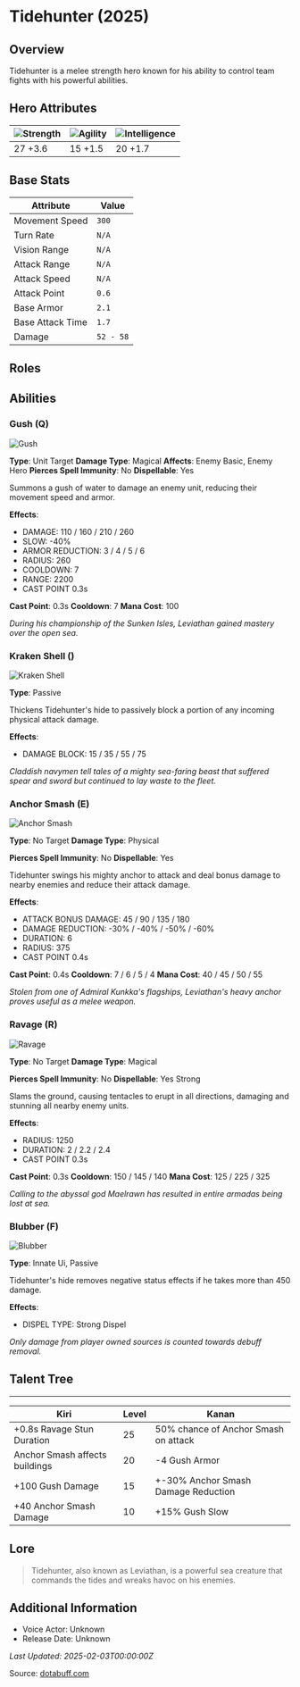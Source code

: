 # Tidehunter (2025)

## Overview
Tidehunter is a melee strength hero known for his ability to control team fights with his powerful abilities.

## Hero Attributes
| ![Strength](https://www.dotabuff.com/assets/hero_str-c4c83daf6344eee5758e6634a6535394cdcf03a9a8292076260cbe42b76d1b4c.png) | ![Agility](https://www.dotabuff.com/assets/hero_agi-f7c48b4a53d1a3f879d97d7afce7326b01d4a1a053fec8ea922ac6bbbe7947d7.png) | ![Intelligence](https://www.dotabuff.com/assets/hero_int-b590a71ef3df24fd995abacac069e7dbf3ee126cc67d6969bb3bea8034124232.png) |
|------------------------|------------------------|----------------------------|
| 27 +3.6             | 15 +1.5              | 20 +1.7            |

## Base Stats
| Attribute | Value |
|-----------|-------|
| Movement Speed | `300` |
| Turn Rate | `N/A` |
| Vision Range | `N/A` |
| Attack Range | `N/A` |
| Attack Speed | `N/A` |
| Attack Point | `0.6` |
| Base Armor | `2.1` |
| Base Attack Time | `1.7` |
| Damage | `52 - 58` |

## Roles


## Abilities
### Gush (Q)
![Gush](https://www.dotabuff.com/assets/skills/tidehunter-gush-5118-765659e84ae409ad2191397903dbae56859b9aeb0a84ed339ccf5641c4513d83.jpg)

**Type**: Unit Target
**Damage Type**: Magical
**Affects**: Enemy Basic, Enemy Hero
**Pierces Spell Immunity**: No
**Dispellable**: Yes

Summons a gush of water to damage an enemy unit, reducing their movement speed and armor.

**Effects**:
- DAMAGE: 110 / 160 / 210 / 260
- SLOW: -40%
- ARMOR REDUCTION: 3 / 4 / 5 / 6
- RADIUS: 260
- COOLDOWN: 7
- RANGE: 2200
- CAST POINT 0.3s

**Cast Point**: 0.3s
**Cooldown**: 7
**Mana Cost**: 100

*During his championship of the Sunken Isles, Leviathan gained mastery over the open sea.*

### Kraken Shell ()
![Kraken Shell](https://www.dotabuff.com/assets/skills/tidehunter-kraken-shell-5119-5da8c80e1968cb7148354f4eb849c35d5836364690c2893d7151ddc4114a2d4f.jpg)

**Type**: Passive





Thickens Tidehunter's hide to passively block a portion of any incoming physical attack damage.

**Effects**:
- DAMAGE BLOCK: 15 / 35 / 55 / 75





*Claddish navymen tell tales of a mighty sea-faring beast that suffered spear and sword but continued to lay waste to the fleet.*

### Anchor Smash (E)
![Anchor Smash](https://www.dotabuff.com/assets/skills/tidehunter-anchor-smash-5120-f0a15f8a6d057a6e7c7bdbff632f8014c2fca0e8e17753d0a501c4b03f0b308c.jpg)

**Type**: No Target
**Damage Type**: Physical

**Pierces Spell Immunity**: No
**Dispellable**: Yes

Tidehunter swings his mighty anchor to attack and deal bonus damage to nearby enemies and reduce their attack damage.

**Effects**:
- ATTACK BONUS DAMAGE: 45 / 90 / 135 / 180
- DAMAGE REDUCTION: -30% / -40% / -50% / -60%
- DURATION: 6
- RADIUS: 375
- CAST POINT 0.4s

**Cast Point**: 0.4s
**Cooldown**: 7 / 6 / 5 / 4
**Mana Cost**: 40 / 45 / 50 / 55

*Stolen from one of Admiral Kunkka's flagships, Leviathan's heavy anchor proves useful as a melee weapon.*

### Ravage (R)
![Ravage](https://www.dotabuff.com/assets/skills/tidehunter-ravage-5121-a11432bd6bd165237b5d7b10dd2cc104765f85e10be7817b2b2e9a8d18d5448b.jpg)

**Type**: No Target
**Damage Type**: Magical

**Pierces Spell Immunity**: No
**Dispellable**: Yes Strong

Slams the ground, causing tentacles to erupt in all directions, damaging and stunning all nearby enemy units.

**Effects**:
- RADIUS: 1250
- DURATION: 2 / 2.2 / 2.4
- CAST POINT 0.3s

**Cast Point**: 0.3s
**Cooldown**: 150 / 145 / 140
**Mana Cost**: 125 / 225 / 325

*Calling to the abyssal god Maelrawn has resulted in entire armadas being lost at sea.*

### Blubber (F)
![Blubber](https://www.dotabuff.com/assets/skills/default-5a612c460046882c6741f2fd3db0f48ae721d557d613f3dc4db7262a1bd5864a.jpg)

**Type**: Innate Ui, Passive





Tidehunter's hide removes negative status effects if he takes more than 450 damage.

**Effects**:
- DISPEL TYPE: Strong Dispel





*Only damage from player owned sources is counted towards debuff removal.*


## Talent Tree
------------
Kiri | Level | Kanan
------|--------|-------
+0.8s Ravage Stun Duration | 25 | 50% chance of Anchor Smash on attack
Anchor Smash affects buildings | 20 | -4 Gush Armor
+100 Gush Damage | 15 | +-30% Anchor Smash Damage Reduction
+40 Anchor Smash Damage | 10 | +15% Gush Slow

## Lore
> Tidehunter, also known as Leviathan, is a powerful sea creature that commands the tides and wreaks havoc on his enemies.

## Additional Information
- Voice Actor: Unknown
- Release Date: Unknown

_Last Updated: 2025-02-03T00:00:00Z_

Source: [dotabuff.com](https://www.dotabuff.com/heroes/tidehunter/abilities)

